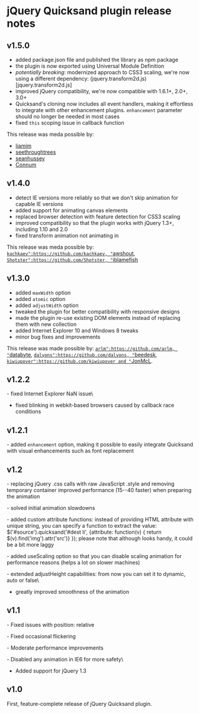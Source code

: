 jQuery Quicksand plugin release notes
=====================================


v1.5.0
------

-   added package.json file and published the library as npm package
-   the plugin is now exported using Universal Module Definition
-   *potentially breaking*: modernized approach to CSS3 scaling,
    we're now using a different dependency:
    (jquery.transform2d.js)[jquery.transform2d.js]
-   improved jQuery compatibility, we're now compatible with 1.6.1+,
    2.0+, 3.0+
-   Quicksand's cloning now includes all event handlers, making it effortless
    to integrate with other enhancement plugins. `enhancement` parameter should
    no longer be needed in most cases
-   fixed `this` scoping issue in callback function

This release was meda possible by:

- [liamim](https://github.com/liamim)
- [seethroughtrees](https://github.com/seethroughtrees)
- [seanhussey](https://github.com/seanhussey)
- [Connum](https://github.com/Connum)

v1.4.0
------

-   detect IE versions more reliably so that we don't skip animation for
    capable IE versions
-   added support for animating canvas elements
-   replaced browser detection with feature detection for CSS3 scaling
-   improved compatibility so that the plugin works with jQuery 1.3+,
    including 1.10 and 2.0
-   fixed transform animation not animating in

This release was meda possible by:
[`kachkaev":https://github.com/kachkaev, "`awshout](https://github.com/awshout),
[`Shotster":https://github.com/Shotster, "`iblamefish](https://github.com/iblamefish)

v1.3.0
------

-   added `maxWidth` option
-   added `atomic` option
-   added `adjustWidth` option
-   tweaked the plugin for better compatibility with responsive designs
-   made the plugin re-use existing DOM elements instead of replacing
    them with new collection
-   added Internet Explorer 10 and Windows 8 tweaks
-   minor bug fixes and improvements

This release was made possible by:
[`arlm":https://github.com/arlm, "`databyte](https://github.com/databyte),
[`dalyons":https://github.com/dalyons, "`beedesk](https://github.com/beedesk),
[`kiwiupover":https://github.com/kiwiupover and "`JonMcL](https://github.com/JonMcL).

v1.2.2
------

\- fixed Internet Explorer NaN issue\
- fixed blinking in webkit-based browsers caused by callback race
conditions

v1.2.1
------

\- added `enhancement` option, making it possible to easily integrate
Quicksand with visual enhancements such as font replacement

v1.2
----

\- replacing jQuery .css calls with raw JavaScript .style and removing
temporary container improved performance (15--40 faster) when preparing
the animation

\- solved initial animation slowdowns

\- added custom attribute functions: instead of providing HTML attribute
with unique string, you can specify a function to extract the value:
\$('\#source').quicksand('\#dest li', {attribute: function(v) { return
\$(v).find('img').attr('src')} }); please note that although looks
handy, it could be a bit more laggy

\- added useScaling option so that you can disable scaling animation for
performance reasons (helps a lot on slower machines)

\- extended adjustHeight capabilities: from now you can set it to
dynamic, auto or false\
- greatly improved smoothness of the animation

v1.1
----

\- Fixed issues with position: relative

\- Fixed occasional flickering

\- Moderate performance improvements

\- Disabled any animation in IE6 for more safety\
- Added support for jQuery 1.3

v1.0
----

First, feature-complete release of jQuery Quicksand plugin.

